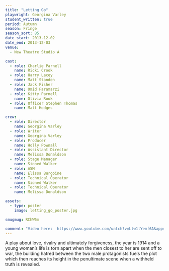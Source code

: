 ```yaml
---
title: "Letting Go"
playwright: Georgina Varley
student_written: true
period: Autumn
season: Fringe
season_sort: 85
date_start: 2013-12-02
date_end: 2013-12-03
venue:
  - New Theatre Studio A

cast:
  - role: Charlie Parnell
    name: Ricki Crook
  - role: Harry Lacey
    name: Matt Standen
  - role: Jack Fisher
    name: Omid Faramarzi
  - role: Kitty Parnell
    name: Olivia Rook
  - role: Officer Stephen Thomas
    name: Matt Hodges

crew:
  - role: Director
    name: Georgina Varley
  - role: Writer
    name: Georgina Varley
  - role: Producer
    name: Holly Pownall
  - role: Assistant Director
    name: Melissa Donaldson
  - role: Stage Manager
    name: Sioned Walker
  - role: ASM
    name: Elissa Burgoine
  - role: Technical Operator
    name: Sioned Walker
  - role: Technical Operator
    name: Melissa Donaldson

assets:
  - type: poster
    image: letting_go_poster.jpg

smugmug: RChW6m

comment: "Video here:  https://www.youtube.com/watch?v=Ltw1tYemf6A&app=desktop"
---
```


A play about love, rivalry and ultimately forgiveness, the year is 1914 and a young woman’s life is torn apart when the men closest to her are sent off to war, the building hatred between the two male protagonists fuels the plot which then reaches its height in the penultimate scene when a withheld truth is revealed.
